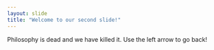 ```yaml
---
layout: slide
title: "Welcome to our second slide!"
---
```

Philosophy is dead and we have killed it.
Use the left arrow to go back!
